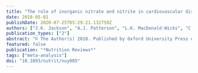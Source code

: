 ```yaml
---
title: "The role of inorganic nitrate and nitrite in cardiovascular disease risk factors: A systematic review and meta-analysis of human evidence"
date: 2018-05-01
publishDate: 2020-07-25T05:29:21.132759Z
authors: ["J.K. Jackson", "A.J. Patterson", "L.K. MacDonald-Wicks", "C. Oldmeadow", "M.A. McEvoy"]
publication_types: ["2"]
abstract: "© The Author(s) 2018. Published by Oxford University Press on behalf of the International Life Sciences Institute. All rights reserved. Context: Depleted nitric oxide levels in the human body play a major role in cardiovascular disease pathogenesis. Inorganic nitrate/nitrite (rich dietary sources include beetroot and spinach) can act as a nitric oxide donor because nitrate/nitrite can be metabolized to produce nitric oxide. Objective: This review and metaanalysis sought to investigate the role of inorganic nitrate/nitrite in preventing or treating cardiovascular disease risk factors in humans. Data Sources: Electronic databases, including Medline, Embase, Cumulative Index to Nursing and Allied Health Literature, Cochrane, and Scopus, were searched. Data Extraction: Experimental trials examining the effect of oral inorganic nitrate/nitrite intake on cardiovascular disease risk factors were included for systematic analysis. Results: Thirty-four studies were included for qualitative synthesis, 23 of which were eligible for meta-analysis. Included studies measured the following outcomes: blood pressure, endothelial function, arterial stiffness, platelet aggregation, and/or blood lipids. Inorganic nitrate intake was found to significantly reduce resting blood pressure (systolic blood pressure: -4.80mmHg, P textless 0.0001; diastolic blood pressure: -1.74mmHg, P=0.001), improve endothelial function (flow-mediated dilatation: 0.59%, P textless 0.0001), reduce arterial stiffness (pulse wave velocity: -0.23 m/s, P textless 0.0001; augmentation index: -2.1%, P=0.05), and reduce platelet aggregation by 18.9% (P textless 0.0001). Conclusions: Inorganic nitrate consumption represents a simple strategy for targeting cardiovascular disease risk factors. Future studies investigating the long-term effects of inorganic nitrate on cardiovascular disease outcomes are warranted."
featured: false
publication: "*Nutrition Reviews*"
tags: ["meta-analysis"]
doi: "10.1093/nutrit/nuy005"
---
```


